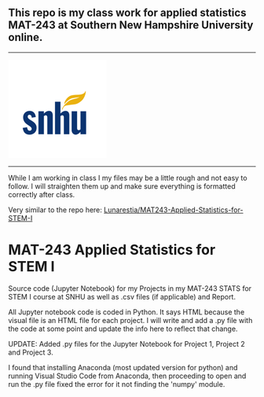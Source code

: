 ## This repo is my class work for applied statistics MAT-243 at Southern New Hampshire University online.

---



![1676505207413](image/README/1676505207413.png)

---



While I am working in class I my files may be a little rough and not easy to follow. I will straighten them up and make sure everything is formatted correctly after class.

Very similar to the repo here: [Lunarestia/MAT243-Applied-Statistics-for-STEM-I](https://github.com/Lunarestia/MAT243-Applied-Statistics-for-STEM-I)

# MAT-243 Applied Statistics for STEM I

Source code (Jupyter Notebook) for my Projects in my MAT-243 STATS for STEM I course at SNHU as well as .csv files (if applicable) and Report.

All Jupyter notebook code is coded in Python. It says HTML because the visual file is an HTML file for each project. I will write and add a .py file with the code at some point and update the info here to reflect that change.

UPDATE: Added .py files for the Jupyter Notebook for Project 1, Project 2 and Project 3.

I found that installing Anaconda (most updated version for python) and running Visual Studio Code from Anaconda, then proceeding to open and run the .py file fixed the error for it not finding the 'numpy' module.
